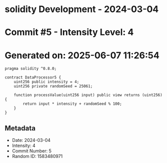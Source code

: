 ﻿# solidity Development - 2024-03-04
# Commit #5 - Intensity Level: 4
# Generated on: 2025-06-07 11:26:54
```solidity
pragma solidity ^0.8.0;

contract DataProcessor5 {
    uint256 public intensity = 4;
    uint256 private randomSeed = 25061;

    function processValue(uint256 input) public view returns (uint256) {
        return input * intensity + randomSeed % 100;
    }
}
```
## Metadata
- Date: 2024-03-04
- Intensity: 4
- Commit Number: 5
- Random ID: 1583480971
